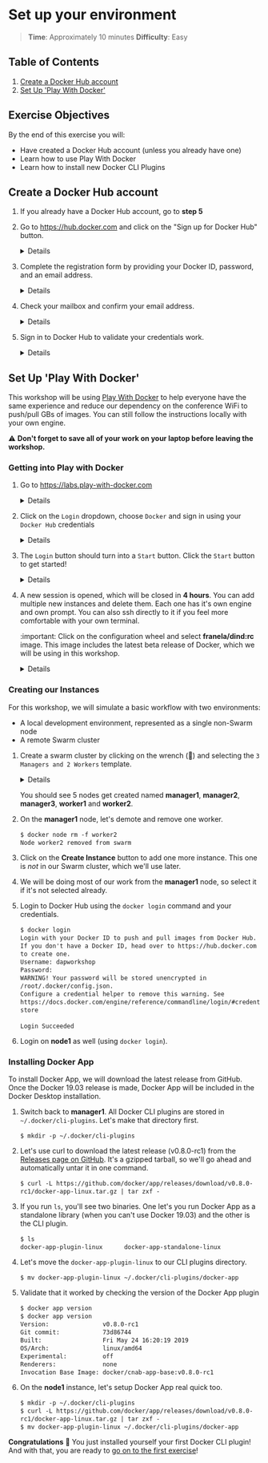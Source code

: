 # Set up your environment

> **Time**: Approximately 10 minutes
> **Difficulty**: Easy

## Table of Contents
1. [Create a Docker Hub account](#create-a-docker-hub-account)
1. [Set Up 'Play With Docker'](#set-up-play-with-docker)

## Exercise Objectives

By the end of this exercise you will:

- Have created a Docker Hub account (unless you already have one)
- Learn how to use Play With Docker
- Learn how to install new Docker CLI Plugins

## Create a Docker Hub account

1. If you already have a Docker Hub account, go to **step 5**

2. Go to https://hub.docker.com and click on the "Sign up for Docker Hub" button.

    <details>
      <summary>Details</summary>

    ![Docker Hub login](dockerhub-login.png)
    </details>

3. Complete the registration form by providing your Docker ID, password, and an email address.

    <details>
      <summary>Details</summary>

    ![Docker Hub registration form](docker-signup-form.png)
    </details>

4. Check your mailbox and confirm your email address.

    <details>
      <summary>Details</summary>

    ![hub confirmation](confirmation.png)
    </details>

5. Sign in to Docker Hub to validate your credentials work.

    <details>
      <summary>Details</summary>

    https://hub.docker.com

    ![hub sign in](sign-in.png)
    </details>


## Set Up 'Play With Docker'

This workshop will be using [Play With Docker](https://labs.play-with-docker.com) to help everyone have the same experience and reduce our dependency on the conference WiFi to push/pull GBs of images. You can still follow the instructions locally with your own engine.

:warning: **Don't forget to save all of your work on your laptop before leaving the workshop.**

### Getting into Play with Docker

1. Go to https://labs.play-with-docker.com

    <details>
      <summary>Details</summary>

    ![pwd](pwd.png)
    </details>

2. Click on the `Login` dropdown, choose `Docker` and sign in using your `Docker Hub` credentials

    <details>
      <summary>Details</summary>

    ![pwd sign in](pwd-login.png)
    </details>

3. The `Login` button should turn into a `Start` button. Click the `Start` button to get started!

    <details>
      <summary>Details</summary>

    ![pwd start](pwd-start.png)
    </details>

4. A new session is opened, which will be closed in **4 hours**. You can add multiple new instances and delete them. Each one has it's own engine and own prompt. You can also ssh directly to it if you feel more comfortable with your own terminal.

    :important: Click on the configuration wheel and select **franela/dind:rc** image. This image includes the latest beta release of Docker, which we will be using in this workshop.

    <details>
      <summary>Details</summary>

    ![select-image](select-image.png)
    </details>


### Creating our Instances

For this workshop, we will simulate a basic workflow with two environments:

- A local development environment, represented as a single non-Swarm node
- A remote Swarm cluster

1. Create a swarm cluster by clicking on the wrench (:wrench:) and selecting the `3 Managers and 2 Workers` template. 

    <details>
      <summary>Details</summary>

    ![template](template.png)
    </details>

    You should see 5 nodes get created named **manager1**, **manager2**, **manager3**, **worker1** and **worker2**.

2. On the **manager1** node, let's demote and remove one worker.

    ```console
    $ docker node rm -f worker2
    Node worker2 removed from swarm
    ```

3. Click on the **Create Instance** button to add one more instance. This one is _not_ in our Swarm cluster, which we'll use later. 

4. We will be doing most of our work from the **manager1** node, so select it if it's not selected already.

5. Login to Docker Hub using the `docker login` command and your credentials.

    ```console
    $ docker login
    Login with your Docker ID to push and pull images from Docker Hub. If you don't have a Docker ID, head over to https://hub.docker.com to create one.
    Username: dapworkshop
    Password:
    WARNING! Your password will be stored unencrypted in /root/.docker/config.json.
    Configure a credential helper to remove this warning. See
    https://docs.docker.com/engine/reference/commandline/login/#credentials-store

    Login Succeeded
    ```

6. Login on **node1** as well (using `docker login`).


### Installing Docker App

To install Docker App, we will download the latest release from GitHub. Once the Docker 19.03 release is made, Docker App will be included in the Docker Desktop installation.

1. Switch back to **manager1**. All Docker CLI plugins are stored in `~/.docker/cli-plugins`. Let's make that directory first.

    ```console
    $ mkdir -p ~/.docker/cli-plugins
    ```

2. Let's use curl to download the latest release (v0.8.0-rc1) from the [Releases page on GitHub](https://github.com/docker/app/releases). It's a gzipped tarball, so we'll go ahead and automatically untar it in one command.

    ```console
    $ curl -L https://github.com/docker/app/releases/download/v0.8.0-rc1/docker-app-linux.tar.gz | tar zxf -
    ```

3. If you run `ls`, you'll see two binaries. One let's you run Docker App as a standalone library (when you can't use Docker 19.03) and the other is the CLI plugin.

    ```console
    $ ls
    docker-app-plugin-linux      docker-app-standalone-linux
    ```

4. Let's move the `docker-app-plugin-linux` to our CLI plugins directory.

    ```console
    $ mv docker-app-plugin-linux ~/.docker/cli-plugins/docker-app
    ```

5. Validate that it worked by checking the version of the Docker App plugin

    ```console
    $ docker app version
    $ docker app version
    Version:               v0.8.0-rc1
    Git commit:            73d86744
    Built:                 Fri May 24 16:20:19 2019
    OS/Arch:               linux/amd64
    Experimental:          off
    Renderers:             none
    Invocation Base Image: docker/cnab-app-base:v0.8.0-rc1
    ```

6. On the **node1** instance, let's setup Docker App real quick too.

    ```console
    $ mkdir -p ~/.docker/cli-plugins
    $ curl -L https://github.com/docker/app/releases/download/v0.8.0-rc1/docker-app-linux.tar.gz | tar zxf -
    $ mv docker-app-plugin-linux ~/.docker/cli-plugins/docker-app
    ```

**Congratulations** :clap: You just installed yourself your first Docker CLI plugin! And with that, you are ready to [go on to the first exercise](../exercise1)!
